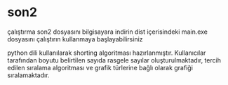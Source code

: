 # son2
çalıştırma
son2 dosyasını bilgisayara indirin dist içerisindeki main.exe dosyasını çalıştırın kullanmaya başlayabilirsiniz


python dili kullanılarak shorting algoritması hazırlanmıştır.
Kullanıcılar tarafından boyutu belirtilen sayıda rasgele sayılar oluşturulmaktadır,
tercih edilen sıralama algoritması ve grafik türlerine bağlı olarak grafiği sıralamaktadır.
